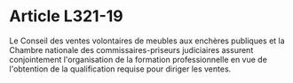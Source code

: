 # Article L321-19

Le Conseil des ventes volontaires de meubles aux enchères publiques et la Chambre nationale des commissaires-priseurs judiciaires assurent conjointement l'organisation de la formation professionnelle en vue de l'obtention de la qualification requise pour diriger les ventes.